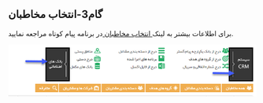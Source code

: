 ﻿## گام3-انتخاب مخاطبان

برای اطلاعات بیشتر به لینک[ انتخاب مخاطبان ](https://github.com/1stco/PayamGostarDocs/blob/master/help%202.5.4/Marketing/moshtarak-abzar/gam%20se/select-Audience.md)در برنامه پیام کوتاه مراجعه نمایید.


![](advertising-sendingprint-thirdstep.png)


